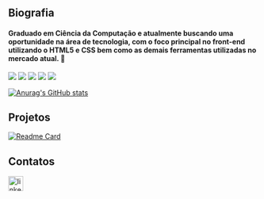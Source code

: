 ## Biografia

#### Graduado em Ciência da Computação e atualmente buscando uma oportunidade na área de tecnologia, com o foco principal no front-end utilizando o HTML5 e CSS bem como as demais ferramentas utilizadas no mercado atual. 👋

<img src = "https://img.shields.io/badge/HTML5-E34F26?style=for-the-badge&logo=html5&logoColor=white"> <img src = "https://img.shields.io/badge/CSS3-1572B6?style=for-the-badge&logo=css3&logoColor=white"> <img src = "https://img.shields.io/badge/JavaScript-F7DF1E?style=for-the-badge&logo=javascript&logoColor=black"> <img src = "https://img.shields.io/badge/Java-ED8B00?style=for-the-badge&logo=java&logoColor=white"> <img src = "https://img.shields.io/badge/Git-E34F26?style=for-the-badge&logo=git&logoColor=white">

[![Anurag's GitHub stats](https://github-readme-stats.vercel.app/api?username=danilofelicio&theme=gruvbox_light)](https://github.com/anuraghazra/github-readme-stats)

## Projetos

[![Readme Card](https://github-readme-stats.vercel.app/api/pin/?username=danilofelicio&repo=devweekgit.github.io&theme=gruvbox_light)](https://github.com/anuraghazra/github-readme-stats)

## Contatos

[<img src = "https://img.shields.io/badge/LinkedIn-0077B5?style=for-the-badge&logo=linkedin&logoColor=white" alt='linkedin' height='30'/>](www.linkedin.com/in/danilofeliciodearaujo)

